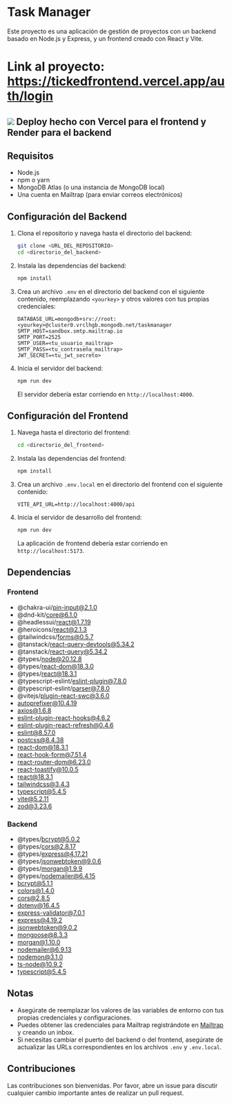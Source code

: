 # Task Manager

Este proyecto es una aplicación de gestión de proyectos con un backend basado en Node.js y Express, y un frontend creado con React y Vite.
# Link al proyecto: https://tickedfrontend.vercel.app/auth/login

## <img src="https://skillicons.dev/icons?i=vercel"/> Deploy hecho con Vercel para el frontend   y Render para el backend
## Requisitos

- Node.js
- npm o yarn
- MongoDB Atlas (o una instancia de MongoDB local)
- Una cuenta en Mailtrap (para enviar correos electrónicos)

## Configuración del Backend

1. Clona el repositorio y navega hasta el directorio del backend:
    ```sh
    git clone <URL_DEL_REPOSITORIO>
    cd <directorio_del_backend>
    ```

2. Instala las dependencias del backend:
    ```sh
    npm install
    ```

3. Crea un archivo `.env` en el directorio del backend con el siguiente contenido, reemplazando `<yourkey>` y otros valores con tus propias credenciales:
    ```dotenv
    DATABASE_URL=mongodb+srv://root:<yourkey>@cluster0.vrclhgb.mongodb.net/taskmanager
    SMTP_HOST=sandbox.smtp.mailtrap.io
    SMTP_PORT=2525
    SMTP_USER=<tu_usuario_mailtrap>
    SMTP_PASS=<tu_contraseña_mailtrap>
    JWT_SECRET=<tu_jwt_secreto>
    ```

4. Inicia el servidor del backend:
    ```sh
    npm run dev
    ```

   El servidor debería estar corriendo en `http://localhost:4000`.

## Configuración del Frontend

1. Navega hasta el directorio del frontend:
    ```sh
    cd <directorio_del_frontend>
    ```

2. Instala las dependencias del frontend:
    ```sh
    npm install
    ```

3. Crea un archivo `.env.local` en el directorio del frontend con el siguiente contenido:
    ```dotenv
    VITE_API_URL=http://localhost:4000/api
    ```

4. Inicia el servidor de desarrollo del frontend:
    ```sh
    npm run dev
    ```

   La aplicación de frontend debería estar corriendo en `http://localhost:5173`.

## Dependencias

### Frontend
- @chakra-ui/pin-input@2.1.0
- @dnd-kit/core@6.1.0
- @headlessui/react@1.7.19
- @heroicons/react@2.1.3
- @tailwindcss/forms@0.5.7
- @tanstack/react-query-devtools@5.34.2
- @tanstack/react-query@5.34.2
- @types/node@20.12.8
- @types/react-dom@18.3.0
- @types/react@18.3.1
- @typescript-eslint/eslint-plugin@7.8.0
- @typescript-eslint/parser@7.8.0
- @vitejs/plugin-react-swc@3.6.0
- autoprefixer@10.4.19
- axios@1.6.8
- eslint-plugin-react-hooks@4.6.2
- eslint-plugin-react-refresh@0.4.6
- eslint@8.57.0
- postcss@8.4.38
- react-dom@18.3.1
- react-hook-form@7.51.4
- react-router-dom@6.23.0
- react-toastify@10.0.5
- react@18.3.1
- tailwindcss@3.4.3
- typescript@5.4.5
- vite@5.2.11
- zod@3.23.6

### Backend
- @types/bcrypt@5.0.2
- @types/cors@2.8.17
- @types/express@4.17.21
- @types/jsonwebtoken@9.0.6
- @types/morgan@1.9.9
- @types/nodemailer@6.4.15
- bcrypt@5.1.1
- colors@1.4.0
- cors@2.8.5
- dotenv@16.4.5
- express-validator@7.0.1
- express@4.19.2
- jsonwebtoken@9.0.2
- mongoose@8.3.3
- morgan@1.10.0
- nodemailer@6.9.13
- nodemon@3.1.0
- ts-node@10.9.2
- typescript@5.4.5

## Notas

- Asegúrate de reemplazar los valores de las variables de entorno con tus propias credenciales y configuraciones.
- Puedes obtener las credenciales para Mailtrap registrándote en [Mailtrap](https://mailtrap.io/) y creando un inbox.
- Si necesitas cambiar el puerto del backend o del frontend, asegúrate de actualizar las URLs correspondientes en los archivos `.env` y `.env.local`.

## Contribuciones

Las contribuciones son bienvenidas. Por favor, abre un issue para discutir cualquier cambio importante antes de realizar un pull request.

